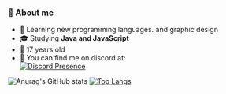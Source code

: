 ### 🧑  About me


-   🤔    Learning new programming languages. and graphic design
-   🎓  Studying  **Java and JavaScript**  
-  🧑   17 years old
-  📱   You can find me on discord at:  
 [![Discord Presence](https://lanyard.cnrad.dev/api/794887769612222497)](https://discord.com/users/794887769612222497)


![Anurag's GitHub stats](https://github-readme-stats.vercel.app/api?username=ferraari&show_icons=true&theme=radical) 
[![Top Langs](https://github-readme-stats.vercel.app/api/top-langs/?username=ferraari&layout=demo&&theme=radical)](https://github.com/anuraghazra/github-readme-stats)
